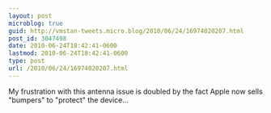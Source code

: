 ```yaml
---
layout: post
microblog: true
guid: http://vmstan-tweets.micro.blog/2010/06/24/16974020207.html
post_id: 3047498
date: 2010-06-24T18:42:41-0600
lastmod: 2010-06-24T18:42:41-0600
type: post
url: /2010/06/24/16974020207.html
---
```

My frustration with this antenna issue is doubled by the fact Apple now sells "bumpers" to "protect" the device...
